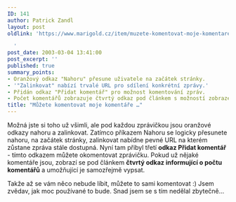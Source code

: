 ```yaml
---
ID: 141
author: Patrick Zandl
layout: post
oldlink: 'https://www.marigold.cz/item/muzete-komentovat-moje-komentare

  '
post_date: 2003-03-04 13:41:00
post_excerpt: ''
published: true
summary_points:
- Oranžový odkaz "Nahoru" přesune uživatele na začátek stránky.
- '"Zalinkovat" nabízí trvalé URL pro sdílení konkrétní zprávy.'
- Přidán odkaz "Přidat komentář" pro možnost komentování zpráv.
- Počet komentářů zobrazuje čtvrtý odkaz pod článkem s možností zobrazení.
title: "Můžete komentovat moje komentáře …"
---
```


<p>
Možná jste si toho už všimli, ale pod každou zprávičkou jsou oranžové odkazy nahoru a zalinkovat. Zatímco příkazem Nahoru se logicky přesunete nahoru, na začátek stránky, zalinkovat nabídne pevné URL na kterém zůstane zpráva stále dostupná. Nyní tam přibyl třetí <STRONG>odkaz Přidat komentář</STRONG> - tímto odkazem můžete okomentovat zprávičku. Pokud už nějaké komentáře jsou, zobrazí se pod článkem <STRONG>čtvrtý odkaz informující o počtu komentářů</STRONG> a umožňující je samozřejmě vypsat. </p>

<p>
Takže až se vám něco nebude líbit, můžete to sami komentovat :) Jsem zvědav, jak moc používané to bude. Snad jsem se s tím nedělal zbytečně...</p>